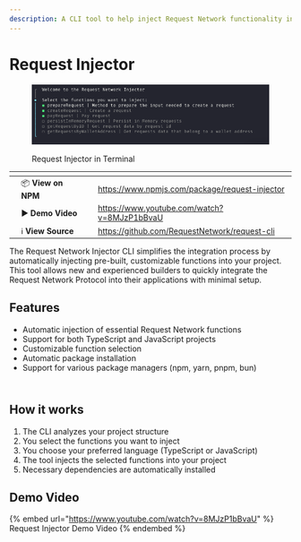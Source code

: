 ```yaml
---
description: A CLI tool to help inject Request Network functionality into projects
---
```


# Request Injector

<figure><img src="../.gitbook/assets/CleanShot 2024-09-23 at 15.30.49.png" alt="" width="563"><figcaption><p>Request Injector in Terminal</p></figcaption></figure>

<table data-view="cards"><thead><tr><th></th><th></th><th></th><th data-hidden data-card-target data-type="content-ref"></th></tr></thead><tbody><tr><td></td><td><span data-gb-custom-inline data-tag="emoji" data-code="1f4e6">📦</span> <strong>View on NPM</strong></td><td></td><td><a href="https://www.npmjs.com/package/request-injector">https://www.npmjs.com/package/request-injector</a></td></tr><tr><td></td><td><span data-gb-custom-inline data-tag="emoji" data-code="25b6">▶️</span> <strong>Demo Video</strong></td><td></td><td><a href="https://www.youtube.com/watch?v=8MJzP1bBvaU">https://www.youtube.com/watch?v=8MJzP1bBvaU</a></td></tr><tr><td></td><td><span data-gb-custom-inline data-tag="emoji" data-code="2139">ℹ️</span> <strong>View Source</strong></td><td></td><td><a href="https://github.com/RequestNetwork/request-cli">https://github.com/RequestNetwork/request-cli</a></td></tr></tbody></table>

The Request Network Injector CLI simplifies the integration process by automatically injecting pre-built, customizable functions into your project. This tool allows new and experienced builders to quickly integrate the Request Network Protocol into their applications with minimal setup.

## Features

* Automatic injection of essential Request Network functions
* Support for both TypeScript and JavaScript projects
* Customizable function selection
* Automatic package installation
* Support for various package managers (npm, yarn, pnpm, bun)

\
How it works
------------

1. The CLI analyzes your project structure
2. You select the functions you want to inject
3. You choose your preferred language (TypeScript or JavaScript)
4. The tool injects the selected functions into your project
5. Necessary dependencies are automatically installed

## Demo Video

{% embed url="https://www.youtube.com/watch?v=8MJzP1bBvaU" %}
Request Injector Demo Video
{% endembed %}
